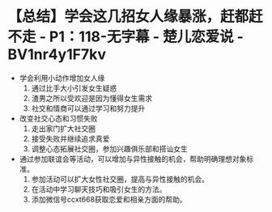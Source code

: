 # 【总结】学会这几招女人缘暴涨，赶都赶不走 - P1：118-无字幕 - 楚儿恋爱说 - BV1nr4y1F7kv

-   学会利用小动作增加女人缘
    1.  通过比手大小引发女生疑惑
    2.  渣男之所以受欢迎是因为懂得女生需求
    3.  社交和情商可以通过学习和努力提升
-   改变社交心态和习惯失败
    1.  走出家门扩大社交圈
    2.  接受失败并继续追求真爱
    3.  调整心态拓展社交圈，参加兴趣俱乐部和搭讪女生
-   通过参加联谊会等活动，可以增加与异性接触的机会，帮助明确理想对象标准。
    1.  参加活动可以扩大女性社交圈，提高与异性接触的机会。
    2.  在活动中学习聊天技巧和吸引女生的方法。
    3.  添加微信号ccxt668获取恋爱和相亲方面的帮助。